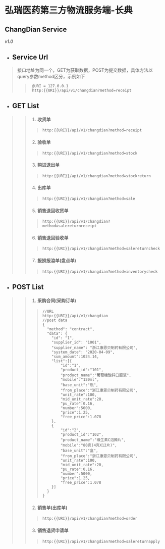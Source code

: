# 弘瑞医药第三方物流服务端-长典
## ChangDian Service

*v1.0*

- ## Service Url
> 接口地址为同一个，GET为获取数据，POST为提交数据，具体方法以query参数method区分，示例如下
>>      @URI = 127.0.0.1
>>      http:{{URI}}/api/v1/changdian?method=receipt

- ## GET List
>> 1. #### 收货单
>>>     http:{{URI}}/api/v1/changdian?method=receipt
>> 2. #### 验收单
>>>     http:{{URI}}/api/v1/changdian?method=stock
>> 3. #### 购进退出单
>>>     http:{{URI}}/api/v1/changdian?method=stockreturn
>> 4. #### 出库单
>>>     http:{{URI}}/api/v1/changdian?method=sale
>> 5. #### 销售退回收货单
>>>     http:{{URI}}/api/v1/changdian?method=salereturnreceipt
>> 6. #### 销售退回验收单
>>>     http:{{URI}}/api/v1/changdian?method=salereturncheck
>> 7. #### 报损报溢单(盘点单)
>>>     http:{{URI}}/api/v1/changdian?method=inventorycheck

- ## POST List
>> 1. #### 采购合同(采购订单)
>>>     //URL
>>>     http:{{URI}}/api/v1/changdian
>>>     //post data
>>>     {
>>>       "method": "contract",
>>>       "data": {
>>>         "id": "1",
>>>         "supplier_id": "1001",
>>>         "supplier_name": "浙江康恩贝制药有限公司",
>>>         "system_date": "2020-04-09",
>>>         "sum_amount":1024.14,
>>>         "list":[{
>>>             "id":"1",
>>>             "product_id":"101",
>>>             "product_name":"葡萄糖酸锌口服液",
>>>             "mobile":"120ml",
>>>             "base_unit":"瓶",
>>>             "from_place":"浙江康恩贝制药有限公司",
>>>             "unit_rate":100,
>>>             "mid_unit_rate":20,
>>>             "pu_rate":0.16,
>>>             "number":5000,
>>>             "price":1.25,
>>>             "free_price":1.078
>>>         },
>>>         {
>>>             "id":"2",
>>>             "product_id":"102",
>>>             "product_name":"维生素C泡腾片",
>>>             "mobile":"80克(4克X12片)",
>>>             "base_unit":"盒",
>>>             "from_place":"浙江康恩贝制药有限公司",
>>>             "unit_rate":100,
>>>             "mid_unit_rate":20,
>>>             "pu_rate":0.16,
>>>             "number":5000,
>>>             "price":1.25,
>>>             "free_price":1.078
>>>         }]
>>>       }
>>>     }
>> 2. #### 销售单(出库单)
>>>     http:{{URI}}/api/v1/changdian?method=order
>> 3. #### 销售退货申请单
>>>     http:{{URI}}/api/v1/changdian?method=salereturnapply